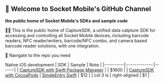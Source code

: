 ## 👋 Welcome to Socket Mobile's GitHub Channel

**the public home of Socket Mobile's SDKs and sample code**

🙋‍♀️ This is the public home of CaptureSDK, a unified data catpture SDK for accessing and controlling all Socket Mobile devices, including barcode readers, NFC reader/writers, barcode/NFC combo, and camera based barcode reader solutions, with one integration. 

🌈 Navigate to the repo you need

Native iOS development
| SDK   |      Sample     |  Note |
|----------|:-------------:|------:|
| [CaptureSDK with Swift Package Manager](https://github.com/SocketMobile/swift-package-capturesdk) |   | $1600 |
| [CaptureSDK with CocoaPods](https://github.com/SocketMobile/cocoapods-capturesdk) |    [SingleEntry Swift](https://github.com/SocketMobile/capturesingleentryswift-ios)   |   $12 |
| col 3 is | right-aligned |    $1 |
